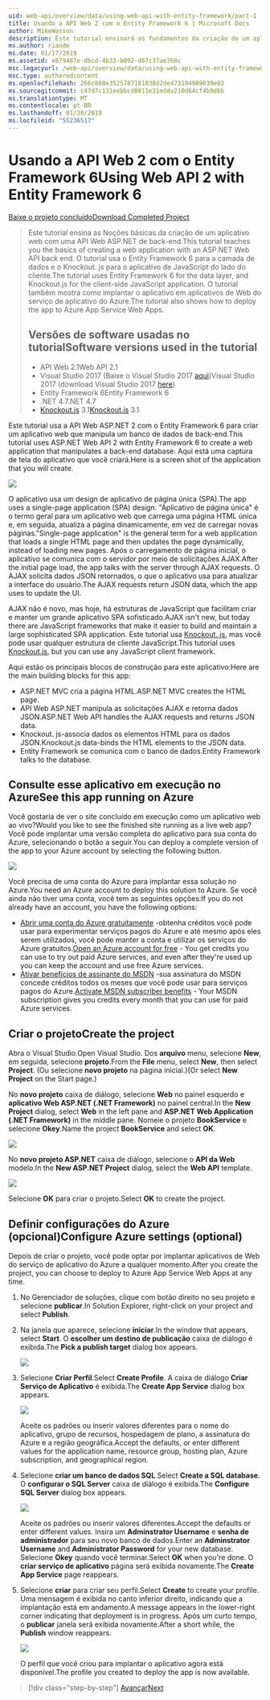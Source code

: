```yaml
---
uid: web-api/overview/data/using-web-api-with-entity-framework/part-1
title: Usando a API Web 2 com o Entity Framework 6 | Microsoft Docs
author: MikeWasson
description: Este tutorial ensinará os fundamentos da criação de um aplicativo web com uma API Web ASP.NET de back-end. O tutorial usa o Entity Framework 6 para o layout de dados...
ms.author: riande
ms.date: 01/17/2019
ms.assetid: e879487e-dbcd-4b33-b092-d67c37ae768c
msc.legacyurl: /web-api/overview/data/using-web-api-with-entity-framework/part-1
msc.type: authoredcontent
ms.openlocfilehash: 266c808e3525787181038d2de473194989039e02
ms.sourcegitcommit: c47d7c131eebbcd8811e31edda210d64cf4b9d6b
ms.translationtype: MT
ms.contentlocale: pt-BR
ms.lasthandoff: 01/30/2019
ms.locfileid: "55236517"
---
```

<a name="using-web-api-2-with-entity-framework-6"></a><span data-ttu-id="57c01-104">Usando a API Web 2 com o Entity Framework 6</span><span class="sxs-lookup"><span data-stu-id="57c01-104">Using Web API 2 with Entity Framework 6</span></span>
====================

[<span data-ttu-id="57c01-105">Baixe o projeto concluído</span><span class="sxs-lookup"><span data-stu-id="57c01-105">Download Completed Project</span></span>](https://github.com/MikeWasson/BookService)

> <span data-ttu-id="57c01-106">Este tutorial ensina as Noções básicas da criação de um aplicativo web com uma API Web ASP.NET de back-end.</span><span class="sxs-lookup"><span data-stu-id="57c01-106">This tutorial teaches you the basics of creating a web application with an ASP.NET Web API back end.</span></span> <span data-ttu-id="57c01-107">O tutorial usa o Entity Framework 6 para a camada de dados e o Knockout. js para o aplicativo de JavaScript do lado do cliente.</span><span class="sxs-lookup"><span data-stu-id="57c01-107">The tutorial uses Entity Framework 6 for the data layer, and Knockout.js for the client-side JavaScript application.</span></span> <span data-ttu-id="57c01-108">O tutorial também mostra como implantar o aplicativo em aplicativos de Web do serviço de aplicativo do Azure.</span><span class="sxs-lookup"><span data-stu-id="57c01-108">The tutorial also shows how to deploy the app to Azure App Service Web Apps.</span></span>
>
> ## <a name="software-versions-used-in-the-tutorial"></a><span data-ttu-id="57c01-109">Versões de software usadas no tutorial</span><span class="sxs-lookup"><span data-stu-id="57c01-109">Software versions used in the tutorial</span></span>
>
> - <span data-ttu-id="57c01-110">API Web 2.1</span><span class="sxs-lookup"><span data-stu-id="57c01-110">Web API 2.1</span></span>
> - <span data-ttu-id="57c01-111">Visual Studio 2017 (Baixe o Visual Studio 2017 [aqui](https://visualstudio.microsoft.com/downloads/?utm_medium=microsoft&utm_source=docs.microsoft.com&utm_campaign=button+cta&utm_content=download+vs2017))</span><span class="sxs-lookup"><span data-stu-id="57c01-111">Visual Studio 2017 (download Visual Studio 2017 [here](https://visualstudio.microsoft.com/downloads/?utm_medium=microsoft&utm_source=docs.microsoft.com&utm_campaign=button+cta&utm_content=download+vs2017))</span></span>
> - <span data-ttu-id="57c01-112">Entity Framework 6</span><span class="sxs-lookup"><span data-stu-id="57c01-112">Entity Framework 6</span></span>
> - <span data-ttu-id="57c01-113">.NET 4.7</span><span class="sxs-lookup"><span data-stu-id="57c01-113">.NET 4.7</span></span>
> - <span data-ttu-id="57c01-114">[Knockout.js](http://knockoutjs.com/) 3.1</span><span class="sxs-lookup"><span data-stu-id="57c01-114">[Knockout.js](http://knockoutjs.com/) 3.1</span></span>

<span data-ttu-id="57c01-115">Este tutorial usa a API Web ASP.NET 2 com o Entity Framework 6 para criar um aplicativo web que manipula um banco de dados de back-end.</span><span class="sxs-lookup"><span data-stu-id="57c01-115">This tutorial uses ASP.NET Web API 2 with Entity Framework 6 to create a web application that manipulates a back-end database.</span></span> <span data-ttu-id="57c01-116">Aqui está uma captura de tela do aplicativo que você criará.</span><span class="sxs-lookup"><span data-stu-id="57c01-116">Here is a screen shot of the application that you will create.</span></span>

[![](part-1/_static/image2.png)](part-1/_static/image1.png)

<span data-ttu-id="57c01-117">O aplicativo usa um design de aplicativo de página única (SPA).</span><span class="sxs-lookup"><span data-stu-id="57c01-117">The app uses a single-page application (SPA) design.</span></span> <span data-ttu-id="57c01-118">"Aplicativo de página única" é o termo geral para um aplicativo web que carrega uma página HTML única e, em seguida, atualiza a página dinamicamente, em vez de carregar novas páginas.</span><span class="sxs-lookup"><span data-stu-id="57c01-118">"Single-page application" is the general term for a web application that loads a single HTML page and then updates the page dynamically, instead of loading new pages.</span></span> <span data-ttu-id="57c01-119">Após o carregamento de página inicial, o aplicativo se comunica com o servidor por meio de solicitações AJAX.</span><span class="sxs-lookup"><span data-stu-id="57c01-119">After the initial page load, the app talks with the server through AJAX requests.</span></span> <span data-ttu-id="57c01-120">O AJAX solicita dados JSON retornados, o que o aplicativo usa para atualizar a interface do usuário.</span><span class="sxs-lookup"><span data-stu-id="57c01-120">The AJAX requests return JSON data, which the app uses to update the UI.</span></span>

<span data-ttu-id="57c01-121">AJAX não é novo, mas hoje, há estruturas de JavaScript que facilitam criar e manter um grande aplicativo SPA sofisticado.</span><span class="sxs-lookup"><span data-stu-id="57c01-121">AJAX isn't new, but today there are JavaScript frameworks that make it easier to build and maintain a large sophisticated SPA application.</span></span> <span data-ttu-id="57c01-122">Este tutorial usa [Knockout. js](http://knockoutjs.com/), mas você pode usar qualquer estrutura de cliente JavaScript.</span><span class="sxs-lookup"><span data-stu-id="57c01-122">This tutorial uses [Knockout.js](http://knockoutjs.com/), but you can use any JavaScript client framework.</span></span>

<span data-ttu-id="57c01-123">Aqui estão os principais blocos de construção para este aplicativo:</span><span class="sxs-lookup"><span data-stu-id="57c01-123">Here are the main building blocks for this app:</span></span>

- <span data-ttu-id="57c01-124">ASP.NET MVC cria a página HTML.</span><span class="sxs-lookup"><span data-stu-id="57c01-124">ASP.NET MVC creates the HTML page.</span></span>
- <span data-ttu-id="57c01-125">API Web ASP.NET manipula as solicitações AJAX e retorna dados JSON.</span><span class="sxs-lookup"><span data-stu-id="57c01-125">ASP.NET Web API handles the AJAX requests and returns JSON data.</span></span>
- <span data-ttu-id="57c01-126">Knockout. js-associa dados os elementos HTML para os dados JSON.</span><span class="sxs-lookup"><span data-stu-id="57c01-126">Knockout.js data-binds the HTML elements to the JSON data.</span></span>
- <span data-ttu-id="57c01-127">Entity Framework se comunica com o banco de dados.</span><span class="sxs-lookup"><span data-stu-id="57c01-127">Entity Framework talks to the database.</span></span>

## <a name="see-this-app-running-on-azure"></a><span data-ttu-id="57c01-128">Consulte esse aplicativo em execução no Azure</span><span class="sxs-lookup"><span data-stu-id="57c01-128">See this app running on Azure</span></span>

<span data-ttu-id="57c01-129">Você gostaria de ver o site concluído em execução como um aplicativo web ao vivo?</span><span class="sxs-lookup"><span data-stu-id="57c01-129">Would you like to see the finished site running as a live web app?</span></span> <span data-ttu-id="57c01-130">Você pode implantar uma versão completa do aplicativo para sua conta do Azure, selecionando o botão a seguir.</span><span class="sxs-lookup"><span data-stu-id="57c01-130">You can deploy a complete version of the app to your Azure account by selecting the following button.</span></span>

[![](http://azuredeploy.net/deploybutton.png)](https://azuredeploy.net/?WT.mc_id=deploy_azure_aspnet&repository=https://github.com/tfitzmac/BookService)

<span data-ttu-id="57c01-131">Você precisa de uma conta do Azure para implantar essa solução no Azure.</span><span class="sxs-lookup"><span data-stu-id="57c01-131">You need an Azure account to deploy this solution to Azure.</span></span> <span data-ttu-id="57c01-132">Se você ainda não tiver uma conta, você tem as seguintes opções:</span><span class="sxs-lookup"><span data-stu-id="57c01-132">If you do not already have an account, you have the following options:</span></span>

- <span data-ttu-id="57c01-133">[Abrir uma conta do Azure gratuitamente](https://azure.microsoft.com/pricing/free-trial/?WT.mc_id=A443DD604) -obtenha créditos você pode usar para experimentar serviços pagos do Azure e até mesmo após eles serem utilizados, você pode manter a conta e utilizar os serviços do Azure gratuitos.</span><span class="sxs-lookup"><span data-stu-id="57c01-133">[Open an Azure account for free](https://azure.microsoft.com/pricing/free-trial/?WT.mc_id=A443DD604) - You get credits you can use to try out paid Azure services, and even after they're used up you can keep the account and use free Azure services.</span></span>
- <span data-ttu-id="57c01-134">[Ativar benefícios de assinante do MSDN](https://azure.microsoft.com/pricing/member-offers/msdn-benefits-details/?WT.mc_id=A443DD604) -sua assinatura do MSDN concede créditos todos os meses que você pode usar para serviços pagos do Azure.</span><span class="sxs-lookup"><span data-stu-id="57c01-134">[Activate MSDN subscriber benefits](https://azure.microsoft.com/pricing/member-offers/msdn-benefits-details/?WT.mc_id=A443DD604) - Your MSDN subscription gives you credits every month that you can use for paid Azure services.</span></span>

## <a name="create-the-project"></a><span data-ttu-id="57c01-135">Criar o projeto</span><span class="sxs-lookup"><span data-stu-id="57c01-135">Create the project</span></span>

<span data-ttu-id="57c01-136">Abra o Visual Studio.</span><span class="sxs-lookup"><span data-stu-id="57c01-136">Open Visual Studio.</span></span> <span data-ttu-id="57c01-137">Dos **arquivo** menu, selecione **New**, em seguida, selecione **projeto**.</span><span class="sxs-lookup"><span data-stu-id="57c01-137">From the **File** menu, select **New**, then select **Project**.</span></span> <span data-ttu-id="57c01-138">(Ou selecione **novo projeto** na página inicial.)</span><span class="sxs-lookup"><span data-stu-id="57c01-138">(Or select **New Project** on the Start page.)</span></span>

<span data-ttu-id="57c01-139">No **novo projeto** caixa de diálogo, selecione **Web** no painel esquerdo e **aplicativo Web ASP.NET (.NET Framework)** no painel central.</span><span class="sxs-lookup"><span data-stu-id="57c01-139">In the **New Project** dialog, select **Web** in the left pane and **ASP.NET Web Application (.NET Framework)** in the middle pane.</span></span> <span data-ttu-id="57c01-140">Nomeie o projeto **BookService** e selecione **Okey**.</span><span class="sxs-lookup"><span data-stu-id="57c01-140">Name the project **BookService** and select **OK**.</span></span>

[![](part-1/_static/image11.png)](part-1/_static/image11.png)

<span data-ttu-id="57c01-141">No **novo projeto ASP.NET** caixa de diálogo, selecione o **API da Web** modelo.</span><span class="sxs-lookup"><span data-stu-id="57c01-141">In the **New ASP.NET Project** dialog, select the **Web API** template.</span></span>

[![](part-1/_static/image12.png)](part-1/_static/image12.png)


<span data-ttu-id="57c01-142">Selecione **OK** para criar o projeto.</span><span class="sxs-lookup"><span data-stu-id="57c01-142">Select **OK** to create the project.</span></span>

## <a name="configure-azure-settings-optional"></a><span data-ttu-id="57c01-143">Definir configurações do Azure (opcional)</span><span class="sxs-lookup"><span data-stu-id="57c01-143">Configure Azure settings (optional)</span></span>

<span data-ttu-id="57c01-144">Depois de criar o projeto, você pode optar por implantar aplicativos de Web do serviço de aplicativo do Azure a qualquer momento.</span><span class="sxs-lookup"><span data-stu-id="57c01-144">After you create the project, you can choose to deploy to Azure App Service Web Apps at any time.</span></span> 

1. <span data-ttu-id="57c01-145">No Gerenciador de soluções, clique com botão direito no seu projeto e selecione **publicar**.</span><span class="sxs-lookup"><span data-stu-id="57c01-145">In Solution Explorer, right-click on your project and select **Publish**.</span></span>

2. <span data-ttu-id="57c01-146">Na janela que aparece, selecione **iniciar**.</span><span class="sxs-lookup"><span data-stu-id="57c01-146">In the window that appears, select **Start**.</span></span> <span data-ttu-id="57c01-147">O **escolher um destino de publicação** caixa de diálogo é exibida.</span><span class="sxs-lookup"><span data-stu-id="57c01-147">The **Pick a publish target** dialog box appears.</span></span>

   [![](part-1/_static/image14.png)](part-1/_static/image14.png)

3. <span data-ttu-id="57c01-148">Selecione **Criar Perfil**.</span><span class="sxs-lookup"><span data-stu-id="57c01-148">Select **Create Profile**.</span></span> <span data-ttu-id="57c01-149">A caixa de diálogo **Criar Serviço de Aplicativo** é exibida.</span><span class="sxs-lookup"><span data-stu-id="57c01-149">The **Create App Service** dialog box appears.</span></span>

   [![](part-1/_static/image15.png)](part-1/_static/image15.png)

   <span data-ttu-id="57c01-150">Aceite os padrões ou inserir valores diferentes para o nome do aplicativo, grupo de recursos, hospedagem de plano, a assinatura do Azure e a região geográfica.</span><span class="sxs-lookup"><span data-stu-id="57c01-150">Accept the defaults, or enter different values for the application name, resource group, hosting plan, Azure subscription, and geographical region.</span></span> 

4. <span data-ttu-id="57c01-151">Selecione **criar um banco de dados SQL**.</span><span class="sxs-lookup"><span data-stu-id="57c01-151">Select **Create a SQL database**.</span></span> <span data-ttu-id="57c01-152">O **configurar o SQL Server** caixa de diálogo é exibida.</span><span class="sxs-lookup"><span data-stu-id="57c01-152">The **Configure SQL Server** dialog box appears.</span></span> 

   [![](part-1/_static/image16.png)](part-1/_static/image16.png)

   <span data-ttu-id="57c01-153">Aceite os padrões ou inserir valores diferentes.</span><span class="sxs-lookup"><span data-stu-id="57c01-153">Accept the defaults or enter different values.</span></span> <span data-ttu-id="57c01-154">Insira um **Adminstrator Username** e **senha de administrador** para seu novo banco de dados.</span><span class="sxs-lookup"><span data-stu-id="57c01-154">Enter an **Adminstrator Username** and **Administrator Password** for your new database.</span></span> <span data-ttu-id="57c01-155">Selecione **Okey** quando você terminar.</span><span class="sxs-lookup"><span data-stu-id="57c01-155">Select **OK** when you're done.</span></span> <span data-ttu-id="57c01-156">O **criar serviço de aplicativo** página será exibida novamente.</span><span class="sxs-lookup"><span data-stu-id="57c01-156">The **Create App Service** page reappears.</span></span>

5. <span data-ttu-id="57c01-157">Selecione **criar** para criar seu perfil.</span><span class="sxs-lookup"><span data-stu-id="57c01-157">Select **Create** to create your profile.</span></span> <span data-ttu-id="57c01-158">Uma mensagem é exibida no canto inferior direito, indicando que a implantação está em andamento.</span><span class="sxs-lookup"><span data-stu-id="57c01-158">A message appears in the lower-right corner indicating that deployment is in progress.</span></span> <span data-ttu-id="57c01-159">Após um curto tempo, o **publicar** janela será exibida novamente.</span><span class="sxs-lookup"><span data-stu-id="57c01-159">After a short while, the **Publish** window reappears.</span></span>

    [![](part-1/_static/image17.png)](part-1/_static/image17.png)
   
    <span data-ttu-id="57c01-160">O perfil que você criou para implantar o aplicativo agora está disponível.</span><span class="sxs-lookup"><span data-stu-id="57c01-160">The profile you created to deploy the app is now available.</span></span> 


> [!div class="step-by-step"]
> [<span data-ttu-id="57c01-161">Avançar</span><span class="sxs-lookup"><span data-stu-id="57c01-161">Next</span></span>](part-2.md)
